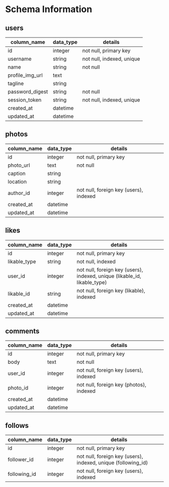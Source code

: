 # Schema Information

## users
column_name     | data_type | details
----------------|-----------|-----------------------
id              | integer   | not null, primary key
username        | string    | not null, indexed, unique
name            | string    | not null
profile_img_url | text      |
tagline         | string    |
password_digest | string    | not null
session_token   | string    | not null, indexed, unique
created_at      | datetime  |
updated_at      | datetime  |



## photos
column_name | data_type | details
------------|-----------|-----------------------
id          | integer   | not null, primary key
photo_url   | text      | not null
caption     | string    |
location    | string    |
author_id   | integer   | not null, foreign key (users), indexed
created_at  | datetime  |
updated_at  | datetime  |


## likes
column_name  | data_type | details
-------------|-----------|-----------------------
id           | integer   | not null, primary key
likable_type | string    | not null, indexed
user_id      | integer   | not null, foreign key (users), indexed, unique (likable_id, likable_type)
likable_id   | string    | not null, foreign key (likable), indexed
created_at   | datetime  |
updated_at   | datetime  |


## comments
column_name | data_type | details
------------|-----------|-----------------------
id          | integer   | not null, primary key
body        | text      | not null
user_id     | integer   | not null, foreign key (users), indexed
photo_id    | integer   | not null, foreign key (photos), indexed
created_at  | datetime  |
updated_at  | datetime  |


## follows
column_name     | data_type | details
----------------|-----------|-----------------------
id              | integer   | not null, primary key
follower_id     | integer   | not null, foreign key (users), indexed, unique (following_id)
following_id    | integer   | not null, foreign key (users), indexed
